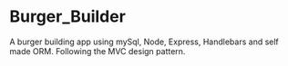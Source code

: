 # Burger_Builder
A burger building app using mySql, Node, Express, Handlebars and self made ORM. Following the MVC design pattern.
